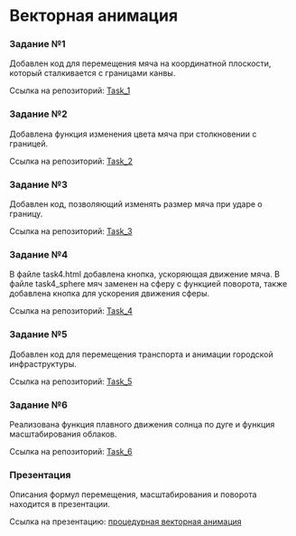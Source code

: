 # Векторная анимация

### Задание №1

Добавлен код для перемещения мяча на координатной плоскости, который сталкивается с границами канвы.

Ссылка на репозиторий: [Task_1](https://github.com/Nikistor/UPSP/tree/Task_1)

### Задание №2

Добавлена функция изменения цвета мяча при столкновении с границей.

Ссылка на репозиторий: [Task_2](https://github.com/Nikistor/UPSP/tree/Task_2)

### Задание №3

Добавлен код, позволяющий изменять размер мяча при ударе о границу.

Ссылка на репозиторий: [Task_3](https://github.com/Nikistor/UPSP/tree/Task_3)

### Задание №4

В файле task4.html добавлена кнопка, ускоряющая движение мяча. В файле task4_sphere мяч заменен на сферу с функцией поворота, также добавлена кнопка для ускорения движения сферы.

Ссылка на репозиторий: [Task_4](https://github.com/Nikistor/UPSP/tree/Task_4)

### Задание №5

Добавлен код для перемещения транспорта и анимации городской инфраструктуры.

Ссылка на репозиторий: [Task_5](https://github.com/Nikistor/UPSP/tree/Task_5)

### Задание №6

Реализована функция плавного движения солнца по дуге и функция масштабирования облаков.

Ссылка на репозиторий: [Task_6](https://github.com/Nikistor/UPSP/tree/Task_6)

### Презентация

Описания формул перемещения, масштабирования и поворота находится в презентации.

Ссылка на презентацию: [процедурная векторная анимация](https://github.com/Nikistor/UPSP/blob/main/Процедурная%20векторная%20анимация.pptx)
